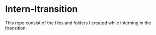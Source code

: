 # Intern-Itransition
This repo consist of the files and folders I created while interning in the Itransition. 
